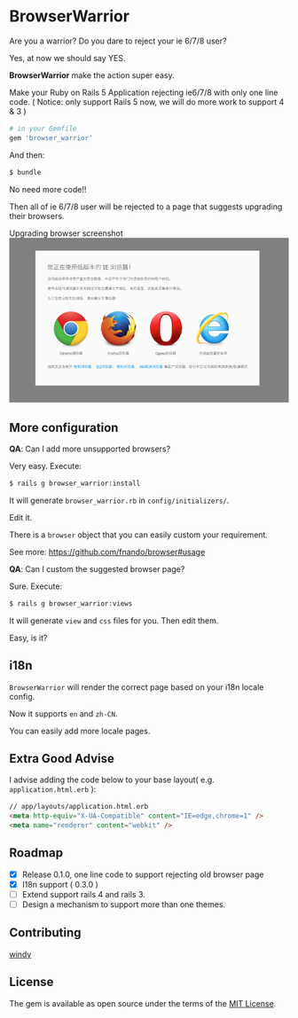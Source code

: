 # BrowserWarrior

Are you a warrior? Do you dare to reject your ie 6/7/8 user?

Yes, at now we should say YES.

**BrowserWarrior** make the action super easy.

Make your Ruby on Rails 5 Application rejecting ie6/7/8 with only one line code. ( Notice: only support Rails 5 now, we will do more work to support 4 & 3 )

```ruby
# in your Gemfile
gem 'browser_warrior'
```

And then:
```bash
$ bundle
```

No need more code!!

Then all of ie 6/7/8 user will be rejected to a page that suggests upgrading their browsers.

Upgrading browser screenshot
![screenshot](https://github.com/80percent/browser_warrior/raw/master/img/browser.png)

## More configuration

**QA**: Can I add more unsupported browsers?

Very easy. Execute:

```bash
$ rails g browser_warrior:install
```

It will generate `browser_warrior.rb` in `config/initializers/`.

Edit it.

There is a `browser` object that you can easily custom your requirement.

See more: <https://github.com/fnando/browser#usage>

**QA**: Can I custom the suggested browser page?

Sure. Execute:

```bash
$ rails g browser_warrior:views
```

It will generate `view` and `css` files for you.
Then edit them.

Easy, is it?

## i18n

`BrowserWarrior` will render the correct page based on your i18n locale config.

Now it supports `en` and `zh-CN`.

You can easily add more locale pages.

## Extra Good Advise

I advise adding the code below to your base layout( e.g. `application.html.erb` ):

```html
// app/layouts/application.html.erb
<meta http-equiv="X-UA-Compatible" content="IE=edge,chrome=1" />
<meta name="renderer" content="webkit" />
```


## Roadmap

- [x] Release 0.1.0, one line code to support rejecting old browser page
- [x] I18n support ( 0.3.0 )
- [ ] Extend support rails 4 and rails 3.
- [ ] Design a mechanism to support more than one themes.

## Contributing
[windy](https://github.com/windy)

## License
The gem is available as open source under the terms of the [MIT License](http://opensource.org/licenses/MIT).
